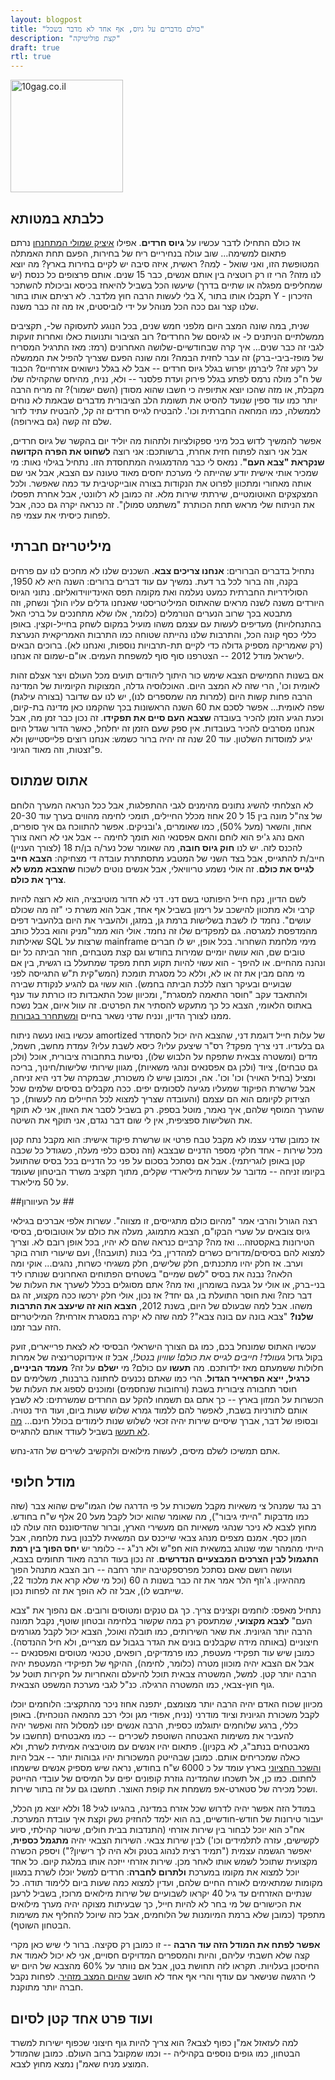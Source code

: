 ```yaml
---
layout: blogpost
title: "כולם מדברים על גיוס, אף אחד לא מדבר בשכל"
description: "קצת פוליטיקה"
draft: true
rtl: true
---
```


<img src="http://tomerfiliba.com/static/res/2012-07-04-bitch.jpg" class="blog_post_image" style="width: 180px;" title="10gag.co.il"/>

## כלבתא במטותא ##

אז כולם התחילו לדבר עכשיו על **גיוס חרדים**. אפילו [איציק שמולי המתחנחן](http://www.ynet.co.il/articles/0,7340,L-4250737,00.html)
נרתם פתאום למשימה... שוב עולה בנחיריים ריח של בחירות, הפעם תחת האמתלה המטופשת הזו, ואני שואל - לְמה? 
ראשית, איזה סיבה יש לקיים בחירות בארץ? מה יוצא לנו מזה? הרי זו רק רוטציה בין אותם אנשים, כבר 15 שנים. אותם
פרצופים כל כנסת (יש שמחליפים מפגלה או שתיים בדרך) שיעשו הכל בשביל להיאחז בכיסא וביכולת להשתכר בלי
לעשות הרבה חוץ מלדבר. לא רציתם אותו בתור X, תקבלו אותו בתור Y - הזיכרון שלנו קצר וגם ככה הכל מנוהל על
ידי לוביסטים, אז מה זה כבר משנה.

שנית, במה שונה המצב היום מלפני חמש שנים, בכל הנוגע לתעסוקה של-, תקציבים ממשלתיים הניתנים ל- 
או לגיוסם של החרדים? רוב הציבור ותנועות כאלו ואחרות זועקות לגבי זה כבר שנים... איך קרה שבחודשיים-שלושה
האחרונים (רמז: מאז התרגיל המסריח של מופז-ביבי-ברק) זה עבר לחזית הבמה? ומה שונה הפעם שצריך להפיל את
הממשלה על רקע זה? ליברמן יפרוש בגלל גיוס חרדים -- אבל לא בגלל נישואים אזרחיים? הכבוד של ח"כ מולה נרמס
לפתע בגלל פירוק ועדת פלסנר -- ולא, נניח, מהיחס שהקהילה שלו מקבלת, או מזה שהכו יוצא אתיופיה כי חשבו
שהוא מסודן (השם ישמור)? זה מריח הרבה יותר כמו עוד ספין שנועד להסיט את תשומת הלב הציבורית מדברים שבאמת 
לא נוחים לממשלה, כמו המחאה החברתית וכו'. להבטיח לגייס חרדים זה קל, להבטיח עתיד לדור שלם זה קשה
(גם באירופה).

אפשר להמשיך לדוש בכל מיני ספקולציות ולתהות מה יוליד יום בהקשר של גיוס חרדים, אבל אני רוצה לפתוח חזית אחרת,
ברשותכם: אני רוצה **לשחוט את הפרה הקדושה שנקראת "צבא העם"**. נמאס לי כבר מהדמגוגיה המתחסדת הזו.
נתחיל בגילוי נאות: מי שמכיר אותי אישית יודע שהייתה לי מערכת יחסים מאוד טעונה עם הצבא, אבל אני שם אותה
מאחורי ומתכוון לפרוט את הנקודות בצורה אובייקטיבית עד כמה שאפשר. ולכל המצקצקים האוטומטיים, שירתתי
שירות מלא. זה כמובן לא רלוונטי, אבל אחרת תפסלו את הניתוח שלי מראש תחת הכותרת "משתמט סמולן". זה כנראה
יקרה גם ככה, אבל לפחות כיסיתי את עצמי פה.

## מיליטריזם חברתי ##

נתחיל בדברים הברורים: **אנחנו צריכים צבא**. השכנים שלנו לא מחכים לנו עם פרחים בקנה, וזה ברור לכל בר דעת.
נמשיך עם עוד דברים ברורים: השנה היא לא 1950, הסולידריות החברתית כמעט נעלמה ואת מקומה תפס האינדיווידואליזם.
נתוני הגיוס היורדים משנה לשנה מראים שהאתוס המיליטריסטי שאנחנו גדלים עליו הולך ונשחק, וזה מתבטא בכך שרוב
הנערים הנורמלים (כלומר, אלו שלא מתחנכים על ברכי האל בהתנחלויות) מעדיפים לעשות עם עצמם משהו מועיל במקום
לשחק בחייל-וקצין. באופן כללי כסף קונה הכל, והתרבות שלנו נהייתה שטוחה כמו התרבות האמריקאית הנערצת
(רק שאמריקה מספיק גדולה כדי לקיים תת-תרבויות נוספות, ואנחנו לא). ברוכים הבאים לישראל מודל 2012 --
הצטרפנו סוף סוף למשפחת העמים. או"ם-שמום זה אנחנו.

אם בשנות החמישים הצבא שימש כור היתוך ליהודים תועים מכל העולם ויצר אצלם זהות לאומית וכו', הרי שזה לא המצב
היום. האוכלוסיה גדלה, המצוקות הקיומיות של המדינה הרבה פחות קשות היום (למרות מה שמספרים לנו), יש לנו עם
שדובר (בצורה עילגת) שפה לאומית... אפשר לסכם את 60 השנה הראשונות בכך שהקמנו כאן מדינה בת-קיום, וכעת
הגיע הזמן להכיר בעובדה **שצבא העם סיים את תפקידו**. זה נכון כבר זמן מה, אבל אנחנו מסרבים להכיר בעובדות.
אין ספק שעם הזמן זה יחלחל, כאשר הדור שגדל היום יגיע למוסדות השלטון. עוד 20 שנה זה יהיה ברור כשמש: 
אנחנו רוצים פלייסטיישן ולא פ"זצטות, וזה מאוד הגיוני.

## אתוס שמתוס ##

לא הצלחתי להשיג נתונים מהימנים לגבי ההתפלגות, אבל ככל הנראה המערך הלוחם של צה"ל מונה בין 15 ל 20 אחוז
מכלל החיילים, תומכי לחימה מהווים בערך עוד 20-30 אחוז, והשאר (מעל 50%), כמו שאומרים, ג'ובניקים.
אפשר להתווכח גם איך סופרים, האם נהג ג'יפ הוא לוחם והאם אפסנאי הוא תומך לחימה -- אבל אני לא רואה צורך
להכנס לזה. יש לנו **חוק גיוס חובה**, מה שאומר שכל נער/ה בן/ת 18 (לצורך העניין) חייב/ת להתגייס,
אבל בצד השני של המטבע מתסתתרת עובדה די מצחיקה: **הצבא חייב לגייס את כולם**. זה אולי נשמע טריוויאלי,
אבל אנשים נוטים לשכוח **שהצבא ממש לא צריך את כולם**.

לשם הדיון, נקח חייל היפותטי בשם דני. דני לא חדור מוטיבציה, הוא לא רוצה להיות קרבי ולא מתכוון להישכב על רימון
בשביל אף אחד, אבל הוא משרת  כי "זה מה שכולם עושים". נחמד לו לשבת בשלישות ברמת גן, במזגן, ולהעביר 
את היום בלהעביר דפים מהמדפסת למגרסה. גם למפקדים שלו זה נחמד. אולי הוא ממר"מניק והוא בכלל כותב
שאילתות SQL שרצות על mainframe מימי מלחמת השחרור. בכל אופן, יש לו חברים טובים שם, הוא עושה יומיים
שמירות בחודש וגם קצת מטבחים, חוזר הביתה כל יום ונהנה מהחיים. או להיפך - הוא עשוי להיות תקוע תחת מפקד 
שמתעלל בו רגשית, בין אם מי מהם מבין את זה או לא, וללא כל מסגרת תומכת (המש"קית ת"ש התגייסה לפני
שבועיים ובעיקר רוצה ללכת הביתה בחמש). הוא עשוי גם להגיע לנקודת שבירה ולהתאבד עקב "חוסר התאמה
למסגרת", ומכיוון שכל התאבדות כזו כורתת עוד ענף באתוס הלאומי, הצבא כל כך מתעקש להסתיר את הפרטים.
זה עוול איום, אבל נשכח ממנו לצורך הדיון, ונניח שדני נשאר בחיים [ומשתחרר בגבורות](http://www.aka.idf.il/miluim/templates/inner.asp?catId=58705). 

עכשיו בואו נעשה ניתוח amortized של עלות חייל דוגמת דני, שהצבא היה יכול להסתדר גם בלעדיו. דני צריך מפקד?
רס"ר שיצעק עליו? כיסא לשבת עליו? עמדת מחשב, חשמל, מדים (ומשטרה צבאית שתפקח על הלבוש שלו), נסיעות
בתחבורה ציבורית, אוכל (ולכן גם טבחים), ציוד (ולכן גם אפסנאים ונהגי משאיות), מגוון שירותי שלישות/חינוך,
בריכה ומציל (בחיל האויר) וכו' וכו'. אה, וכמובן שיש לו משכורת, שבמקרה של דני היא זניחה, אבל שרשרת הפיקוד
שמעליו מגיעה לסכומים יפים. ככה מקבלים בסיסים שלמים שכל הצידוק לקיומם הוא הם עצמם (והעובדה שצריך למצוא
לכל החיילים מה לעשות), כך שהערך המוסף שלהם, איך נאמר, מוטל בספק. רק בשביל לסבר את האוזן, 
אני לא תוקף את השלישות ספציפית, אין לי שום דבר נגדם, אני תוקף את השיטה.

אז כמובן שדני עצמו לא מקבל טבח פרטי או שרשרת פיקוד אישית: הוא מקבל נתח קטן מכל שירות - אחד חלקי מספר
הדניים שבצבא (וזה נסכם כלפי מעלה, כשגודל כל שכבה קטן באופן לוגריתמי). אבל אם נסתכל בסכום על פני כל 
הדניים בכל בסיס שהתועל בקיומו זניחה -- מדובר על עשרות מיליארדי שקלים, מתוך תקציב משרד הביטחון שעומד על 
50 מיליארד.

##על העיוורון ##

רצה הגורל והרבי אמר "מהיום כולם מתגייסים, זו מצווה". עשרות אלפי אברכים בגילאי גיוס צובאים על שערי הבקו"ם,
הצבא מתמוגג, מעלה את כולם על אוטובוסים, בסיסי הטירונות באקסטזה... ואז מה? קרביים כנראה שהם לא יהיו,
בכל אופן רובם לא. וצריך למצוא להם בסיסים/מדורים כשרים למהדרין, בלי בנות (תועבה!), ועם שיעורי תורה בוקר וערב.
אז חלק יהיו מתכנתים, חלק שלישים, חלק משגיחי כשרות, נהגים... אוקי ומה הלאה? נבנה את בסיס "לשם שמיים"
בשטחים הפתוחים האחרונים שנותרו ליד בני-ברק, או אולי על גבעה בשומרון, ואז מה? אתם מסוגלים בכלל לשערך
את העלות של דבר כזה? ואת חוסר התועלת בו, גם יחד? אז נכון, אולי חלק ירכשו ככה מקצוע, זה גם משהו.
אבל למה שבעולם של היום, בשנת 2012, **הצבא הוא זה שיעצב את התרבות שלנו?** "צבא בונה עם בונה צבא"? 
למה שזה לא יקרה במסגרת אזרחית? המיליטריזם הזה עבר זמנו.

עכשיו האתוס שמונחל בכם, כמו גם הצורך הישראלי הבסיסי לא לצאת פרייארים, זועק בקול גדול
*געוולד! חייבים לגייס את כולם! שוויון בנטל!*, אבל זו אינדוקטרינציה של אמרות חלולות ששמעתם מאז ילדותכם.
מה **תעשו** עם כולם? מי **ישלם** על זה? **מעמד הביניים, כרגיל, ייצא הפראייר הגדול**. הרי כמו
שאתם נכנעים לחתונה ברבנות, משלימים עם חוסר תחבורה ציבורית בשבת (ורחובות שנחסמים) ומוכנים לספוג את העלות
של הכשרות על המזון בארץ -- כך אתם גם תשמחו להקל עם החרדים שמשרתים: לא לשבץ אותם לתורניות בשבת,
לאפשר להם ללמוד גמרא שלוש שעות ביום, ועוד היד נטויה. ובסופו של דבר, אברך שיסיים שירות יהיה זכאי לשלוש
שנות לימודים בכולל חינם... [מה לא תעשו](http://www.idf.il/1133-15370-he/Dover.aspx)
בשביל לעודד אותם להתגייס.

אתם תמשיכו לשלם מיסים, לעשות מילואים ולהקשיב לשירים של הדג-נחש.

## מודל חלופי ##

רב נגד שמנהל צי משאיות מקבל משכורת על פי הדרגה שלו הגמו"שים שהוא צבר (שזה כמו מדבקות "הייתי גיבור"),
מה שאומר שהוא יכול לקבל מעל 20 אלף ש"ח בחודש. מחוץ לצבא לא ניכר שנהגי משאיות  הם מעשירי הארץ, וברור
שהדיסוננס הזה עולה לנו המון כסף. אמנם מצפים מנהג צבאי שייכנס עם המשאית ללבנון בעת מלחמה, אבל הייתי
מהמהר שמי שנוהג במשאית הוא חפ"ש ולא רנ"ג -- כלומר יש **יחס הפוך בין רמת התגמול לבין הצרכים המבצעיים
הנדרשים**. זה נכון בעוד הרבה מאוד תחומים בצבא, ועושה רושם שאם נסתכל מפרספקטיבה יותר רחבה -- רוב הצבא
מתנהל הפוך מההיגיון. ג'וזף הלר אמר את זה כבר בשנות ה 60 (וכל מי שלא קרא את מלכוד 22, שייתבש לו), אבל
זה לא הופך את זה לפחות נכון.

נתחיל מאפס: לוחמים וקצינים צריך. כך גם טנקים ומטוסים ורובים. אם נהפוך את "צבא העם" **לצבא מקצועי**,
שמתעסק רק במה שקשור בלחימה ובטחון שוטף, נקבל תמונה הרבה יותר הגיונית. את שאר השירותים, כמו תובלה ואוכל,
הצבא יכול לקבל מגורמים חיצוניים (באותה מידה שקבלנים בונים את הגדר בגבול עם מצריים, ולא חיל ההנדסה).
כמובן שיש עוד תפקידי מעטפת, כמו פרמדיקים, רופאים, טכנאי מטוסים ואפסנאים -- אבל אם הצבא יהיה מוכוון
מטרה (כלומר, לחימה), ההיקף של תפיקידי המעטפת יהיה הרבה יותר קטן. למשל, המשטרה צבאית תוכל להיעלם
והאחריות על חקירות תוטל על גוף חוץ-צבאי, כמו המשטרה הרגילה. כנ"ל לגבי מערכת המשפט הצבאית.

מכיוון שכוח האדם יהיה הרבה יותר מצומצם, יתפנה אחוז ניכר מהתקציב: הלוחמים יוכלו לקבל משכורת הגיונית וציוד
מודרני (נניח, אפודי מגן וכלי רכב מהמאה הנוכחית). באופן כללי, ברגע שלוחמים יתוגלמו כספית, הרבה אנשים יפנו
למסלול הזה ואפשר יהיה להעביר את משימות האבטחה השוטפת לשכירים -- כמו מאבטחים (תחשבו על מאבטחים
בנתב"ג, לא בקניון). פתאום יהיו אנשים עם מוטיבציה אמיתית לשרת, ולא כאלה שמכריחים אותם. כמובן שבהייטק 
המשכורות יהיו גבוהות יותר -- אבל היות [והשכר החציוני](http://he.wikipedia.org/wiki/%D7%94%D7%A9%D7%9B%D7%A8_%D7%94%D7%97%D7%A6%D7%99%D7%95%D7%A0%D7%99)
בארץ עומד על כ 6000 ש"ח בחודש, נראה שיש מספיק אנשים שישמחו לחתום. כמו כן, אל תשכחו
שהמדינה גוזרת קופונים יפים על המיסים של עובדי ההייטק ושכל מכירה של סטארט-אפ משמחת את קופת האוצר.
תחשבו גם על זה בתור שירות.

במודל הזה אפשר יהיה לדרוש שכל אזרח במדינה, בהגיעו לגיל 18 וללא יוצא מן הכלל, יעבור טירונות של חודש-חודשיים,
בה הוא ילמד להחזיק נשק וקצת איך עובדת המערכת. אח"כ הוא יוכל לבחור בין שירות אזרחי (התנדבות בבית חולים,
שיטור קהילתי, סיוע לקשישים, עזרה לתלמידים וכו') לבין שירות צבאי. השירות הצבאי יהיה **מתגמל כספית**,
יאפשר הגשמה עצמית ("תמיד רצית לנהוג בטנק ולא היה לך רישיון?") ויספק הכשרה מקצועית שתוכל לשמש אותו
לאחר מכן. שירות אזרחי ייזכה אותו במלגת קיום. כל אחד יוכל למצוא את מקומו במערכת **ולתרום לחברה**:
חרדים למשל יוכלו לשרת במגוון מקומות שמתאימים לאורח החיים שלהם, ועדין למצוא כמה שעות ביום ללימוד תודה.
כל שנתיים האזרחים עד גיל 40 יקראו לשבועיים של שירות מילואים מרוכז, בשביל לרענן את הכישורים של מי בחר לא
להיות חייל, כך שבעיתות מצוקה יהיה מערך מילואים מתפקד (כמובן שלא ברמת המיומנות של הלוחמים, אבל כזה
שיוכל להחליף את משימות הבטחון השוטף).

**אפשר לפתח את המודל הזה עוד הרבה** -- זו כמובן רק סקיצה. ברור לי שיש כאן מקרי קצה שלא חשבתי עליהם,
והיות והמספרים המדויקים חסויים, אני לא יכול לאמוד את החיסכון בעלויות. תקראו לזה תחושת בטן, אבל אם נוותר
על 60% מהצבא של היום יש לי הרגשה שנישאר עם עודף והרי אף אחד לא חושב [שהיום המצב מזהיר](http://www.haaretz.co.il/magazine/1.1743303).
לפחות נקבל חברה יותר מתוקנת.

## ועוד פרט אחד קטן לסיום ##

למה לעזאזל אמ"ן כפוף לצבא? הוא צריך להיות גוף חיצוני שכפוף ישירות למשרד הבטחון, כמו גופים נוספים
בקהיליה -- וכמו שמקובל ברוב העולם. כמובן שהמודל המוצע מניח שאמ"ן נמצא מחוץ לצבא. 

